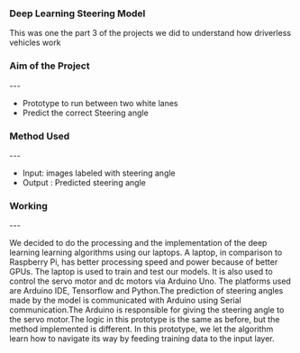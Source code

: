 ### Deep Learning Steering Model 
<p> This was one the part 3 of the projects we did to understand how driverless vehicles work </p>

<h3> Aim of the Project </h3> 
--- 
<ul>
     <li>Prototype to run between two white lanes </li>
     <li> Predict the correct Steering angle</li>
 </ul>

<h3>Method Used</h3>
--- 
<ul>
     <li>Input: images labeled with steering angle</li>
     <li>Output : Predicted steering angle</li>
</ul>

<h3> Working </h3>
--- 
<p> We decided to do the processing and the implementation of the deep learning learning algorithms using our laptops. A laptop, in comparison to Raspberry Pi, has better processing speed and power because of better GPUs. The laptop is used to train and test our models. It is also used to control the servo motor and dc motors via Arduino Uno. The platforms used are Arduino IDE, Tensorflow and Python.The prediction of steering angles made by the model is communicated with Arduino using Serial communication.The Arduino is responsible for giving the steering angle to the servo motor.The logic in this prototype is the same as before, but the method implemented is different. In this prototype, we let the algorithm learn how to navigate its way by feeding training data to the input layer. </p>







     
